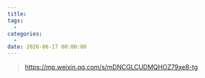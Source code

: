 ```yaml
---
title: 
tags:
  - 
categories:
  - 
date: 2026-06-17 00:00:00
---
```


> https://mp.weixin.qq.com/s/mDNCGLCUDMQHOZ79xe8-tg

<!-- more -->

## 

